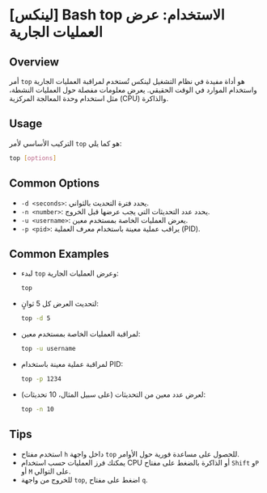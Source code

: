 # [لينكس] Bash top الاستخدام: عرض العمليات الجارية

## Overview
أمر `top` هو أداة مفيدة في نظام التشغيل لينكس تُستخدم لمراقبة العمليات الجارية واستخدام الموارد في الوقت الحقيقي. يعرض معلومات مفصلة حول العمليات النشطة، مثل استخدام وحدة المعالجة المركزية (CPU) والذاكرة.

## Usage
التركيب الأساسي لأمر `top` هو كما يلي:

```bash
top [options]
```

## Common Options
- `-d <seconds>`: يحدد فترة التحديث بالثواني.
- `-n <number>`: يحدد عدد التحديثات التي يجب عرضها قبل الخروج.
- `-u <username>`: يعرض العمليات الخاصة بمستخدم معين.
- `-p <pid>`: يراقب عملية معينة باستخدام معرف العملية (PID).

## Common Examples
- لبدء `top` وعرض العمليات الجارية:
  ```bash
  top
  ```

- لتحديث العرض كل 5 ثوانٍ:
  ```bash
  top -d 5
  ```

- لمراقبة العمليات الخاصة بمستخدم معين:
  ```bash
  top -u username
  ```

- لمراقبة عملية معينة باستخدام PID:
  ```bash
  top -p 1234
  ```

- لعرض عدد معين من التحديثات (على سبيل المثال، 10 تحديثات):
  ```bash
  top -n 10
  ```

## Tips
- استخدم مفتاح `h` داخل واجهة `top` للحصول على مساعدة فورية حول الأوامر.
- يمكنك فرز العمليات حسب استخدام CPU أو الذاكرة بالضغط على مفتاح `Shift` و`P` أو `M` على التوالي.
- للخروج من واجهة `top`, اضغط على مفتاح `q`.